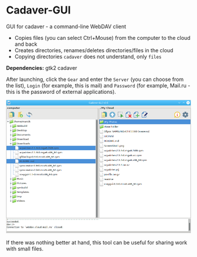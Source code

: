# Cadaver-GUI
GUI for cadaver - a command-line WebDAV client

+ Copies files (you can select Ctrl+Mouse) from the computer to the cloud and back
+ Creates directories, renames/deletes directories/files in the cloud
+ Copying directories `cadaver` does not understand, only `files`

**Dependencies:** gtk2 cadaver

After launching, click the `Gear` and enter the `Server` (you can choose from the list), `Login` (for example, this is mail) and `Password` (for example, Mail.ru - this is the password of external applications).

![](https://github.com/AKotov-dev/Cadaver-GUI/blob/main/ScreenShot1.png)

If there was nothing better at hand, this tool can be useful for sharing work with small files.
